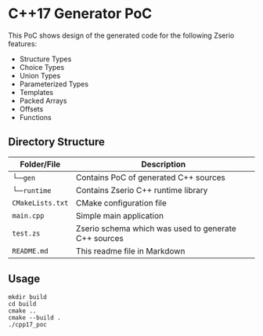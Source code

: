 # C++17 Generator PoC

This PoC shows design of the generated code for the following Zserio features:

- Structure Types
- Choice Types
- Union Types
- Parameterized Types
- Templates
- Packed Arrays
- Offsets
- Functions

## Directory Structure

| Folder/File  | Description |
|--------------|-------------|
| └─`gen` | Contains PoC of generated C++ sources |
| └─`runtime` | Contains Zserio C++ runtime library |
| `CMakeLists.txt` | CMake configuration file |
| `main.cpp` | Simple main application |
| `test.zs` | Zserio schema which was used to generate C++ sources |
| `README.md` | This readme file in Markdown |

## Usage

```
mkdir build
cd build
cmake ..
cmake --build .
./cpp17_poc
```
